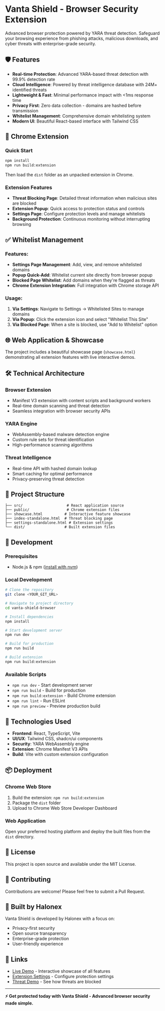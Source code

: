 # Vanta Shield - Browser Security Extension

Advanced browser protection powered by YARA threat detection. Safeguard your browsing experience from phishing attacks, malicious downloads, and cyber threats with enterprise-grade security.

## 🛡️ Features

- **Real-time Protection**: Advanced YARA-based threat detection with 99.9% detection rate
- **Cloud Intelligence**: Powered by threat intelligence database with 24M+ identified threats
- **Lightweight & Fast**: Minimal performance impact with <1ms response time
- **Privacy First**: Zero data collection - domains are hashed before transmission
- **Whitelist Management**: Comprehensive domain whitelisting system
- **Modern UI**: Beautiful React-based interface with Tailwind CSS

## 🚀 Chrome Extension

### Quick Start
```bash
npm install
npm run build:extension
```
Then load the `dist` folder as an unpacked extension in Chrome.

### Extension Features
- **Threat Blocking Page**: Detailed threat information when malicious sites are blocked
- **Extension Popup**: Quick access to protection status and controls
- **Settings Page**: Configure protection levels and manage whitelists
- **Background Protection**: Continuous monitoring without interrupting browsing

## ✅ Whitelist Management

### Features:
- **Settings Page Management**: Add, view, and remove whitelisted domains
- **Popup Quick-Add**: Whitelist current site directly from browser popup
- **Blocked Page Whitelist**: Add domains when they're flagged as threats
- **Chrome Extension Integration**: Full integration with Chrome storage API

### Usage:
1. **Via Settings**: Navigate to Settings → Whitelisted Sites to manage domains
2. **Via Popup**: Click the extension icon and select "Whitelist This Site"
3. **Via Blocked Page**: When a site is blocked, use "Add to Whitelist" option

## 🌐 Web Application & Showcase

The project includes a beautiful showcase page (`showcase.html`) demonstrating all extension features with live interactive demos.

## 🛠️ Technical Architecture

### Browser Extension
- Manifest V3 extension with content scripts and background workers
- Real-time domain scanning and threat detection
- Seamless integration with browser security APIs

### YARA Engine
- WebAssembly-based malware detection engine
- Custom rule sets for threat identification
- High-performance scanning algorithms

### Threat Intelligence
- Real-time API with hashed domain lookup
- Smart caching for optimal performance
- Privacy-preserving threat detection

## 📁 Project Structure

```
├── src/                    # React application source
├── public/                 # Chrome extension files
├── showcase.html          # Interactive feature showcase
├── index-standalone.html  # Threat blocking page
├── settings-standalone.html # Extension settings
└── dist/                  # Built extension files
```

## 🚀 Development

### Prerequisites
- Node.js & npm ([install with nvm](https://github.com/nvm-sh/nvm#installing-and-updating))

### Local Development
```bash
# Clone the repository
git clone <YOUR_GIT_URL>

# Navigate to project directory
cd vanta-shield-browser

# Install dependencies
npm install

# Start development server
npm run dev

# Build for production
npm run build

# Build extension
npm run build:extension
```

### Available Scripts
- `npm run dev` - Start development server
- `npm run build` - Build for production
- `npm run build:extension` - Build Chrome extension
- `npm run lint` - Run ESLint
- `npm run preview` - Preview production build

## 🎯 Technologies Used

- **Frontend**: React, TypeScript, Vite
- **UI/UX**: Tailwind CSS, shadcn/ui components
- **Security**: YARA WebAssembly engine
- **Extension**: Chrome Manifest V3 APIs
- **Build**: Vite with custom extension configuration

## 📦 Deployment

### Chrome Web Store
1. Build the extension: `npm run build:extension`
2. Package the `dist` folder
3. Upload to Chrome Web Store Developer Dashboard

### Web Application
Open your preferred hosting platform and deploy the built files from the `dist` directory.
## 📄 License

This project is open source and available under the MIT License.

## 🤝 Contributing

Contributions are welcome! Please feel free to submit a Pull Request.

## 🏢 Built by Halonex

Vanta Shield is developed by Halonex with a focus on:
- Privacy-first security
- Open source transparency
- Enterprise-grade protection
- User-friendly experience

## 🔗 Links

- [Live Demo](showcase.html) - Interactive showcase of all features
- [Extension Settings](settings-standalone.html) - Configure protection settings
- [Threat Demo](index-standalone.html) - See how threats are blocked

---

**⚡ Get protected today with Vanta Shield - Advanced browser security made simple.**
